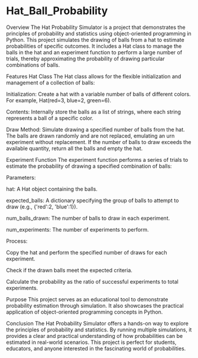 # Hat_Ball_Probability
Overview
The Hat Probability Simulator is a project that demonstrates the principles of probability and statistics using object-oriented programming in Python. This project simulates the drawing of balls from a hat to estimate probabilities of specific outcomes. It includes a Hat class to manage the balls in the hat and an experiment function to perform a large number of trials, thereby approximating the probability of drawing particular combinations of balls.

Features
Hat Class
The Hat class allows for the flexible initialization and management of a collection of balls:

Initialization: Create a hat with a variable number of balls of different colors. For example, Hat(red=3, blue=2, green=6).

Contents: Internally store the balls as a list of strings, where each string represents a ball of a specific color.

Draw Method: Simulate drawing a specified number of balls from the hat. The balls are drawn randomly and are not replaced, emulating an urn experiment without replacement. If the number of balls to draw exceeds the available quantity, return all the balls and empty the hat.

Experiment Function
The experiment function performs a series of trials to estimate the probability of drawing a specified combination of balls:

Parameters:

hat: A Hat object containing the balls.

expected_balls: A dictionary specifying the group of balls to attempt to draw (e.g., {'red':2, 'blue':1}).

num_balls_drawn: The number of balls to draw in each experiment.

num_experiments: The number of experiments to perform.

Process:

Copy the hat and perform the specified number of draws for each experiment.

Check if the drawn balls meet the expected criteria.

Calculate the probability as the ratio of successful experiments to total experiments.

Purpose
This project serves as an educational tool to demonstrate probability estimation through simulation. It also showcases the practical application of object-oriented programming concepts in Python.

Conclusion
The Hat Probability Simulator offers a hands-on way to explore the principles of probability and statistics. By running multiple simulations, it provides a clear and practical understanding of how probabilities can be estimated in real-world scenarios. This project is perfect for students, educators, and anyone interested in the fascinating world of probabilities.
